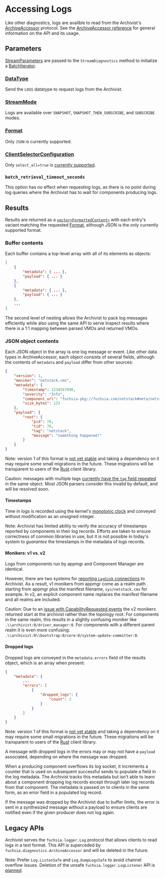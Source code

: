 # Accessing Logs

Like other diagnostics, logs are availble to read from the Archivist's [ArchiveAccessor] protocol.
See the [ArchiveAccessor reference] for general information on the API and its usage.

## Parameters

[StreamParameters] are passed to the `StreamDiagnostics` method to initialize a [BatchIterator].

### [DataType]

Send the `LOGS` datatype to request logs from the Archivist.

### [StreamMode]

Logs are available over `SNAPSHOT`, `SNAPSHOT_THEN_SUBSCRIBE`, and `SUBSCRIBE` modes.

### [Format]

Only `JSON` is currently supported.

### [ClientSelectorConfiguration]

Only `select_all=true` is [currently supported](https://fxbug.dev/62650).

### `batch_retrieval_timeout_seconds`

This option has no effect when requesting logs, as there is no point during log queries where the
Archivist has to wait for components producing logs.

## Results

Results are returned as a [`vector<FormattedContent>`][FormattedContent] with each entry's variant
matching the requested [Format], although JSON is the only currently supported format.

### Buffer contents

<!-- TODO(fxbug.dev/65241) link to JSON schema when available -->

Each buffer contains a top-level array with all of its elements as objects:

```json
[
    {
        "metadata": { ... },
        "payload": { ... }
    },
    {
        "metadata": { ... },
        "payload": { ... }
    },
    ...
]
```

The second level of nesting allows the Archivist to pack log messages efficiently while also using
the same API to serve Inspect results where there is a 1:1 mapping between parsed VMOs and returned
VMOs.

### JSON object contents

<!-- TODO(fxbug.dev/65241) link to JSON schema when available -->

Each JSON object in the array is one log message or event. Like other data types in ArchiveAccessor,
each object consists of several fields, although the contents of `metadata` and `payload` differ
from other sources:

```json
{
    "version": 1,
    "moniker": "netstack.cmx",
    "metadata": {
        "timestamp": 1234567890,
        "severity": "Info",
        "component_url": "fuchsia-pkg://fuchsia.com/netstack#meta/netstack.cmx",
        "size_bytes": 123
    },
    "payload": {
        "root": {
            "pid": 78,
            "tid": 78,
            "tag": "netstack",
            "message": "something happened!"
        }
    }
}
```

Note: version 1 of this format is [not yet stable](https://fxbug.dev/63883) and taking a dependency
on it may require some small migrations in the future. These migrations will be transparent to users
of the [Rust](/src/lib/diagnostics/reader/rust) client library.

Caution: messages with multiple tags [currently have the `tag` field repeated](https://fxbug.dev/63883)
in the same object. Most JSON parsers consider this invalid by default, and will be resolved soon.

#### Timestamps

Time in logs is recorded using the kernel's [monotonic clock] and conveyed without
modification as an unsigned integer.

Note: Archivist has limited ability to verify the accuracy of timestamps reported by components in
their log records. Efforts are taken to ensure correctness of common libraries in use, but it is
not possible in today's system to *guarantee* the timestamps in the metadata of logs records.

#### Monikers: v1 vs. v2

Logs from components run by appmgr and Component Manager are identical.

However, there are two systems for [reporting `LogSink` connections][attribution] to Archivist. As a
result, v1 monikers from appmgr come as a realm path starting from appmgr plus the manifest
filename, `sys/netstack.cmx` for example. In v2, an explicit component name replaces the manifest
filename and all realms are included.

Caution: Due to an [issue with CapabilityRequested events](https://fxbug.dev/64197) the v2 monikers
returned start at the archivist rather than the topology root. For components in the same realm,
this results in a slightly confusing moniker like `.\\archivist:0/driver_manager:0`. For components
with a different parent realm it is even more confusing:
`.\\archivist:0\\bootstrap:0/core:0/system-update-committer:0`.

#### Dropped logs

<!-- TODO(fxbug.dev/65241) link to JSON schema when available -->

Dropped logs are conveyed in the `metadata.errors` field of the results object, which is an array
when present:

```json
{
    "metadata": {
        ...
        "errors": [
            {
                "dropped_logs": {
                    "count": 3
                }
            }
        ]
    }
}
```

Note: version 1 of this format is [not yet stable](https://fxbug.dev/63883) and taking a dependency
on it may require some small migrations in the future. These migrations will be transparent to users
of the [Rust](/src/lib/diagnostics/reader/rust) client library.

A message with dropped logs in the errors may or may not have a `payload` associated, depending on
where the message was dropped.

When a producing component overflows its log socket, it increments a counter that is used on
subsequent successful sends to populate a field in the log metadata. The Archivist tracks this
metadata but isn't able to learn about a component dropping log records except through later log
records from that component. The metadata is passed on to clients in the same form, as an error
field in a populated log record.

If the message was dropped by the Archivist due to buffer limits, the error is sent in a synthesized
message without a payload to ensure clients are notified even if the given producer does not log
again.

## Legacy APIs

Archivist serves the `fuchsia.logger.Log` protocol that allows clients to read logs in a text
format. This API is superceded by `fuchsia.diagnostics.ArchiveAccessor` and will be deleted in the
future.

Note: Prefer `Log.ListenSafe` and `Log.DumpLogsSafe` to avoid channel overflow issues. Deletion of
the unsafe `fuchsia.logger.LogListener` API is [planned](https://fxbug.dev/48758).

[ArchiveAccessor]: https://fuchsia.dev/reference/fidl/fuchsia.diagnostics#ArchiveAccessor
[ArchiveAccessor reference]: /src/diagnostics/docs/reference/access.md
[attribution]: /docs/concepts/diagnostics/logs/attribution.md
[BatchIterator]: https://fuchsia.dev/reference/fidl/fuchsia.diagnostics#BatchIterator
[ClientSelectorConfiguration]: https://fuchsia.dev/reference/fidl/fuchsia.diagnostics#ClientSelectorConfiguration
[DataType]: https://fuchsia.dev/reference/fidl/fuchsia.diagnostics#DataType
[Format]: https://fuchsia.dev/reference/fidl/fuchsia.diagnostics#Format
[FormattedContent]: https://fuchsia.dev/reference/fidl/fuchsia.diagnostics#FormattedContent
[monotonic clock]: /docs/reference/syscalls/clock_get_monotonic.md
[StreamMode]: https://fuchsia.dev/reference/fidl/fuchsia.diagnostics#StreamMode
[StreamParameters]: https://fuchsia.dev/reference/fidl/fuchsia.diagnostics#StreamParameters
